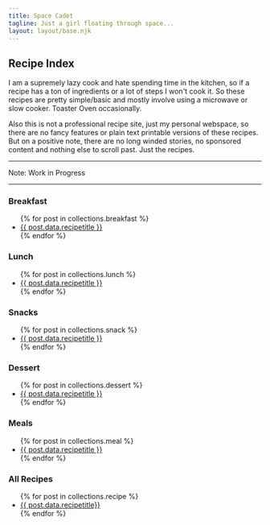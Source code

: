 ```yaml
---
title: Space Cadet
tagline: Just a girl floating through space...
layout: layout/base.njk
---
```



<h2>Recipe Index</h2>
<p>I am a supremely lazy cook and hate spending time in the kitchen, so if a recipe has a ton of ingredients or a lot of steps I won't cook it. So these recipes are pretty simple/basic and mostly involve using a microwave or slow cooker. Toaster Oven occasionally.</p>

<p>Also this is not a professional recipe site, just my personal webspace, so there are no fancy features or plain text printable versions of these recipes. But on a positive note, there are no long winded stories, no sponsored content and nothing else to scroll past. Just the recipes.</p>

<hr class="dashed">
<p>Note: Work in Progress</p>
<hr class="dashed">
<h3>Breakfast</h3>
<ul>
{% for post in collections.breakfast %}
<li><a href="{{post.url}}">{{ post.data.recipetitle }}</a></li>
{% endfor %}
</ul>

<h3>Lunch</h3>
<ul>
{% for post in collections.lunch %}
<li><a href="{{post.url}}">{{ post.data.recipetitle }}</a></li>
{% endfor %}
</ul>


<h3>Snacks</h3>
<ul>
{% for post in collections.snack %}
<li><a href="{{post.url}}">{{ post.data.recipetitle }}</a></li>
{% endfor %}
</ul>

<h3>Dessert</h3>
<ul>
{% for post in collections.dessert %}
<li><a href="{{post.url}}">{{ post.data.recipetitle }}</a></li>
{% endfor %}
</ul>


<h3>Meals</h3>
<ul>
{% for post in collections.meal %}
<li><a href="{{post.url}}">{{ post.data.recipetitle }}</a></li>
{% endfor %}
</ul>


<h3>All Recipes</h3>
<ul>
{% for post in collections.recipe %}
<li><a href="{{post.url}}"> {{ post.data.recipetitle}}</a></li>
{% endfor %}
</ul>